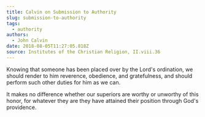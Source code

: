```yaml
---
title: Calvin on Submission to Authority
slug: submission-to-authority
tags:
  - authority
authors:
  - John Calvin
date: 2018-08-05T11:27:05.818Z
source: Institutes of the Christian Religion, II.viii.36
---
```

Knowing that someone has been placed over by the Lord's ordination, we should render to him reverence, obedience, and gratefulness, and should perform such other duties for him as we can. 

It makes no difference whether our superiors are worthy or unworthy of this honor, for whatever they are they have attained their position through God's providence.